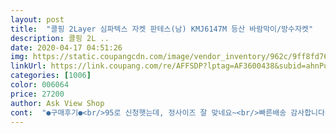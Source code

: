 ```yaml
---
layout: post 
title:  "콜핑 2Layer 심파텍스 자켓 판테스(남) KMJ6147M 등산 바람막이/방수자켓" 
description: 콜핑 2L ..
date: 2020-04-17 04:51:26 
img: https://static.coupangcdn.com/image/vendor_inventory/962c/9ff8fd76b64a59003238f41d2785f75f1142525c4f61b997226414debb4d.jpg 
linkUrl: https://link.coupang.com/re/AFFSDP?lptag=AF3600438&subid=ahnPublicAsk&pageKey=18844310&itemId=75687847&vendorItemId=3126513151&traceid=V0-113-c63a277396eb5f3a 
categories: [1006] 
color: 006064 
price: 27200 
author: Ask View Shop 
cont:  "●구매후기●<br/>95로 신청햇는데, 정사이즈 잘 맞네요~<br/>빠른배송 감사합니다.<br/><br/>이쁘네요.<br/>^^<br/>" 
---
```

